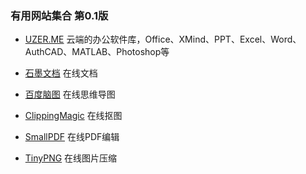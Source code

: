    ### 有用网站集合 第0.1版

 - [UZER.ME](https://uzer.me/)
	 云端的办公软件库，Office、XMind、PPT、Excel、Word、AuthCAD、MATLAB、Photoshop等
	 
- [石墨文档](https://shimo.im)
	 在线文档
	
- [百度脑图](http://naotu.baidu.com/)
	 在线思维导图
	 
- [ClippingMagic](https://clippingmagic.com/)
 	在线抠图

- [SmallPDF](https://smallpdf.com/cn)
 	在线PDF编辑
	
- [TinyPNG](https://tinypng.com/)
  	在线图片压缩
	
